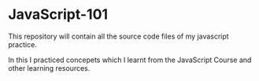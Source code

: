 # JavaScript-101
This repository will contain all the source code files of my javascript practice. 

In this I practiced concepets which I learnt from the JavaScript Course and other learning resources.
